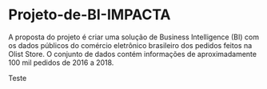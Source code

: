 # Projeto-de-BI-IMPACTA
A proposta do projeto é criar uma solução de Business Intelligence (BI) com os dados públicos do comércio eletrônico brasileiro dos pedidos feitos na Olist Store. O conjunto de dados contém informações de aproximadamente 100 mil pedidos de 2016 a 2018.

Teste
